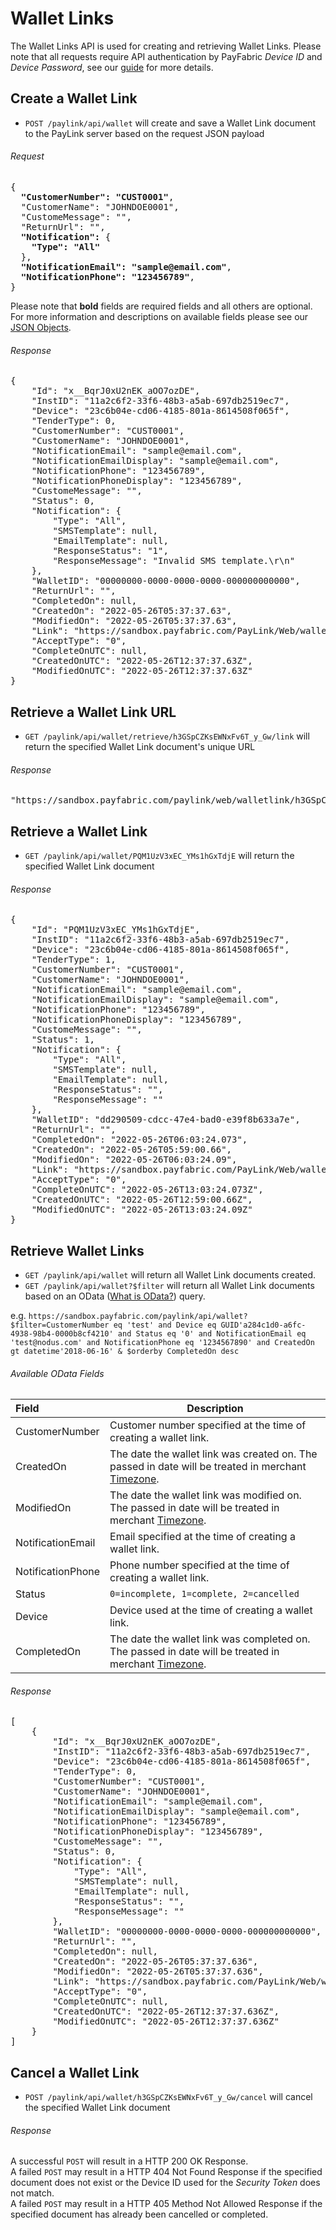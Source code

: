 Wallet Links
===========

The Wallet Links API is used for creating and retrieving Wallet Links. Please note that all requests require API authentication by PayFabric *Device ID* and *Device Password*, see our [guide](https://github.com/PayFabric/APIs/blob/master/PayFabric/Sections/Authentication.md) for more details.

Create a Wallet Link
----------------

* `POST /paylink/api/wallet` will create and save a Wallet Link document to the PayLink server based on the request JSON payload

###### Request
<pre>
{
  <b>"CustomerNumber": "CUST0001"</b>,
  "CustomerName": "JOHNDOE0001",
  "CustomeMessage": "",
  "ReturnUrl": "",
  <b>"Notification":</b> {
    <b>"Type": "All"</b>
  },  
  <b>"NotificationEmail": "sample@email.com"</b>,
  <b>"NotificationPhone": "123456789"</b>,
}
</pre>

Please note that **bold** fields are required fields and all others are optional. For more information and descriptions on available fields please see our [JSON Objects](JSON%20Objects.md#walletlink-document).

###### Response
<pre>
{
    "Id": "x__BqrJ0xU2nEK_aOO7ozDE",
    "InstID": "11a2c6f2-33f6-48b3-a5ab-697db2519ec7",
    "Device": "23c6b04e-cd06-4185-801a-8614508f065f",
    "TenderType": 0,
    "CustomerNumber": "CUST0001",
    "CustomerName": "JOHNDOE0001",
    "NotificationEmail": "sample@email.com",
    "NotificationEmailDisplay": "sample@email.com",
    "NotificationPhone": "123456789",
    "NotificationPhoneDisplay": "123456789",
    "CustomeMessage": "",
    "Status": 0,
    "Notification": {
        "Type": "All",
        "SMSTemplate": null,
        "EmailTemplate": null,
        "ResponseStatus": "1",
        "ResponseMessage": "Invalid SMS template.\r\n"
    },
    "WalletID": "00000000-0000-0000-0000-000000000000",
    "ReturnUrl": "",
    "CompletedOn": null,
    "CreatedOn": "2022-05-26T05:37:37.63",
    "ModifiedOn": "2022-05-26T05:37:37.63",
    "Link": "https://sandbox.payfabric.com/PayLink/Web/walletlink/x__BqrJ0xU2nEK_aOO7ozDE",
    "AcceptType": "0",
    "CompleteOnUTC": null,
    "CreatedOnUTC": "2022-05-26T12:37:37.63Z",
    "ModifiedOnUTC": "2022-05-26T12:37:37.63Z"
}
</pre>


Retrieve a Wallet Link URL
-------------------------

* `GET /paylink/api/wallet/retrieve/h3GSpCZKsEWNxFv6T_y_Gw/link` will return the specified Wallet Link document's unique URL

###### Response
<pre>
"https://sandbox.payfabric.com/paylink/web/walletlink/h3GSpCZKsEWNxFv6T_y_Gw"
</pre>

Retrieve a Wallet Link
-------------------------

* `GET /paylink/api/wallet/PQM1UzV3xEC_YMs1hGxTdjE` will return the specified Wallet Link document

###### Response
<pre>
{
    "Id": "PQM1UzV3xEC_YMs1hGxTdjE",
    "InstID": "11a2c6f2-33f6-48b3-a5ab-697db2519ec7",
    "Device": "23c6b04e-cd06-4185-801a-8614508f065f",
    "TenderType": 1,
    "CustomerNumber": "CUST0001",
    "CustomerName": "JOHNDOE0001",
    "NotificationEmail": "sample@email.com",
    "NotificationEmailDisplay": "sample@email.com",
    "NotificationPhone": "123456789",
    "NotificationPhoneDisplay": "123456789",
    "CustomeMessage": "",
    "Status": 1,
    "Notification": {
        "Type": "All",
        "SMSTemplate": null,
        "EmailTemplate": null,
        "ResponseStatus": "",
        "ResponseMessage": ""
    },
    "WalletID": "dd290509-cdcc-47e4-bad0-e39f8b633a7e",
    "ReturnUrl": "",
    "CompletedOn": "2022-05-26T06:03:24.073",
    "CreatedOn": "2022-05-26T05:59:00.66",
    "ModifiedOn": "2022-05-26T06:03:24.09",
    "Link": "https://sandbox.payfabric.com/PayLink/Web/walletlink/PQM1UzV3xEC_YMs1hGxTdjE",
    "AcceptType": "0",
    "CompleteOnUTC": "2022-05-26T13:03:24.073Z",
    "CreatedOnUTC": "2022-05-26T12:59:00.66Z",
    "ModifiedOnUTC": "2022-05-26T13:03:24.09Z"
}
</pre>

Retrieve Wallet Links
-------------------------

* `GET /paylink/api/wallet` will return all Wallet Link documents created.
* `GET /paylink/api/wallet?$filter` will return all Wallet Link documents based on an OData ([What is OData?](http://www.odata.org/documentation/odata-version-3-0/url-conventions/)) query. 

e.g. `https://sandbox.payfabric.com/paylink/api/wallet?$filter=CustomerNumber eq 'test' and Device eq GUID'a284c1d0-a6fc-4938-98b4-0000b8cf4210' and Status eq '0' and NotificationEmail eq 'test@nodus.com' and NotificationPhone eq '1234567890' and CreatedOn gt datetime'2018-06-16' & $orderby CompletedOn desc`

###### Available OData Fields
>
| Field | Description | 
| :------------- | ------------- | 
| CustomerNumber | Customer number specified at the time of creating a wallet link. |
| CreatedOn | The date the wallet link was created on. The passed in date will be treated in merchant [Timezone](https://github.com/PayFabric/Portal/blob/R19/PayFabric/Sections/Timezone.md). |
| ModifiedOn | The date the wallet link was modified on. The passed in date will be treated in merchant [Timezone](https://github.com/PayFabric/Portal/blob/R19/PayFabric/Sections/Timezone.md).|
| NotificationEmail | Email specified at the time of creating a wallet link. |
| NotificationPhone | Phone number specified at the time of creating a wallet link. |
| Status | `0=incomplete, 1=complete, 2=cancelled` |
|Device| Device used at the time of creating a wallet link. |
| CompletedOn | The date the wallet link was completed on. The passed in date will be treated in merchant [Timezone](https://github.com/PayFabric/Portal/blob/R19/PayFabric/Sections/Timezone.md). |

###### Response
<pre>
[
    {
        "Id": "x__BqrJ0xU2nEK_aOO7ozDE",
        "InstID": "11a2c6f2-33f6-48b3-a5ab-697db2519ec7",
        "Device": "23c6b04e-cd06-4185-801a-8614508f065f",
        "TenderType": 0,
        "CustomerNumber": "CUST0001",
        "CustomerName": "JOHNDOE0001",
        "NotificationEmail": "sample@email.com",
        "NotificationEmailDisplay": "sample@email.com",
        "NotificationPhone": "123456789",
        "NotificationPhoneDisplay": "123456789",
        "CustomeMessage": "",
        "Status": 0,
        "Notification": {
            "Type": "All",
            "SMSTemplate": null,
            "EmailTemplate": null,
            "ResponseStatus": "",
            "ResponseMessage": ""
        },
        "WalletID": "00000000-0000-0000-0000-000000000000",
        "ReturnUrl": "",
        "CompletedOn": null,
        "CreatedOn": "2022-05-26T05:37:37.636",
        "ModifiedOn": "2022-05-26T05:37:37.636",
        "Link": "https://sandbox.payfabric.com/PayLink/Web/walletlink/x__BqrJ0xU2nEK_aOO7ozDE",
        "AcceptType": "0",
        "CompleteOnUTC": null,
        "CreatedOnUTC": "2022-05-26T12:37:37.636Z",
        "ModifiedOnUTC": "2022-05-26T12:37:37.636Z"
    }
]
</pre>

Cancel a Wallet Link
-------------------

* `POST /paylink/api/wallet/h3GSpCZKsEWNxFv6T_y_Gw/cancel` will cancel the specified Wallet Link document

###### Response
A successful `POST` will result in a HTTP 200 OK Response.  
A failed `POST` may result in a HTTP 404 Not Found Response if the specified document does not exist or the Device ID used for the *Security Token* does not match.  
A failed `POST` may result in a HTTP 405 Method Not Allowed Response if the specified document has already been cancelled or completed. 

